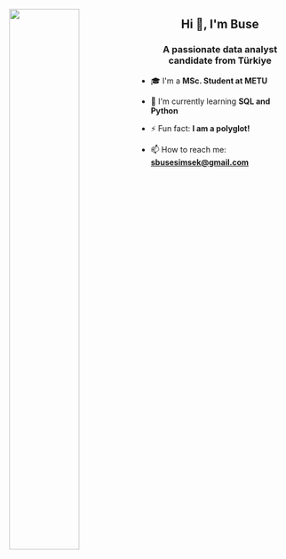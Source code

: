 <img align="left" width="50%" height="50%" src="https://i.pinimg.com/originals/e7/26/c7/e726c74ac081eed50feee1433d12c998.gif"></a>
<h2 align="center">Hi 👋, I'm Buse</h2>
<h3 align="center">A passionate data analyst candidate from Türkiye</h3>

- 🎓 I'm a **MSc. Student at METU**

- 🌱 I'm currently learning **SQL and Python**

- ⚡ Fun fact: **I am a polyglot!**

- 📫 How to reach me: **sbusesimsek@gmail.com**
